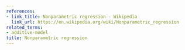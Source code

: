 ```yaml
---
references:
- link_title: Nonparametric regression - Wikipedia
  link_url: https://en.wikipedia.org/wiki/Nonparametric_regression
related_terms:
- additive-model
title: Nonparametric regression
---
```

